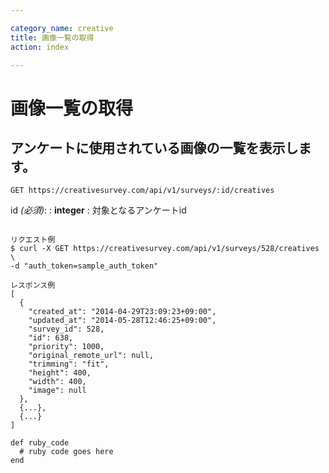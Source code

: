 ```yaml
---

category_name: creative
title: 画像一覧の取得
action: index

---
```


# 画像一覧の取得

## アンケートに使用されている画像の一覧を表示します。

`GET https://creativesurvey.com/api/v1/surveys/:id/creatives`

id _(必須)_:
: __integer__
: 対象となるアンケートid

~~~

リクエスト例
$ curl -X GET https://creativesurvey.com/api/v1/surveys/528/creatives \
-d "auth_token=sample_auth_token"

レスポンス例
[
  {
    "created_at": "2014-04-29T23:09:23+09:00",
    "updated_at": "2014-05-28T12:46:25+09:00",
    "survey_id": 528,
    "id": 638,
    "priority": 1000,
    "original_remote_url": null,
    "trimming": "fit",
    "height": 400,
    "width": 400,
    "image": null
  },
  {...},
  {...}
]

~~~

 
~~~
def ruby_code
  # ruby code goes here
end
~~~

　
　
